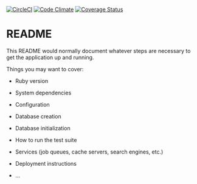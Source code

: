 [![CircleCI](https://circleci.com/gh/koheisg/twitty.svg?style=svg)](https://circleci.com/gh/koheisg/twitty)
[![Code Climate](https://codeclimate.com/github/koheisg/twitty/badges/gpa.svg)](https://codeclimate.com/github/koheisg/twitty)
[![Coverage Status](https://coveralls.io/repos/github/koheisg/twitty/badge.svg?branch=master)](https://coveralls.io/github/koheisg/twitty?branch=master)

# README

This README would normally document whatever steps are necessary to get the
application up and running.

Things you may want to cover:

* Ruby version

* System dependencies

* Configuration

* Database creation

* Database initialization

* How to run the test suite

* Services (job queues, cache servers, search engines, etc.)

* Deployment instructions

* ...

